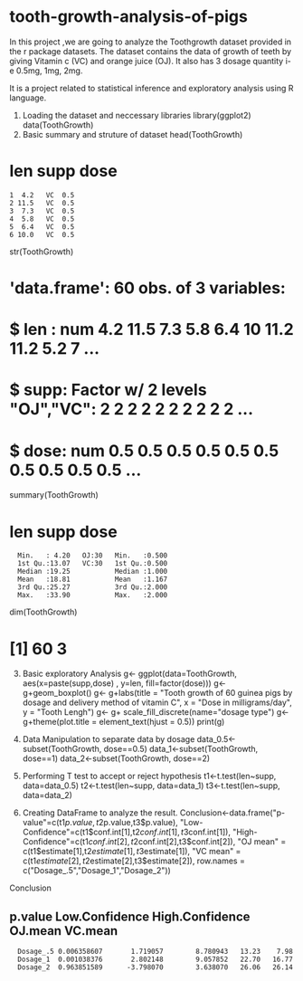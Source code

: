 # tooth-growth-analysis-of-pigs

In this project ,we are  going to analyze the Toothgrowth dataset provided
 in the r package datasets. 
The dataset contains the data of growth of teeth
 by giving Vitamin c (VC) and orange juice (OJ). 
It also has 3 dosage quantity i-e 0.5mg, 1mg, 2mg.

 It is a project related to statistical inference and exploratory analysis using R language.

1. Loading the dataset and neccessary libraries
library(ggplot2)
data(ToothGrowth)
2. Basic summary and struture of dataset
head(ToothGrowth)
#    len supp dose
    1  4.2   VC  0.5
    2 11.5   VC  0.5
    3  7.3   VC  0.5
    4  5.8   VC  0.5
    5  6.4   VC  0.5
    6 10.0   VC  0.5
str(ToothGrowth)
# 'data.frame':    60 obs. of  3 variables:
#  $ len : num  4.2 11.5 7.3 5.8 6.4 10 11.2 11.2 5.2 7 ...
# $ supp: Factor w/ 2 levels "OJ","VC": 2 2 2 2 2 2 2 2 2 2 ...
#  $ dose: num  0.5 0.5 0.5 0.5 0.5 0.5 0.5 0.5 0.5 0.5 ...
summary(ToothGrowth)
#       len        supp         dose      
      Min.   : 4.20   OJ:30   Min.   :0.500  
      1st Qu.:13.07   VC:30   1st Qu.:0.500  
      Median :19.25           Median :1.000  
      Mean   :18.81           Mean   :1.167  
      3rd Qu.:25.27           3rd Qu.:2.000  
      Max.   :33.90           Max.   :2.000
dim(ToothGrowth)
# [1] 60  3
3. Basic exploratory Analysis
g<- ggplot(data=ToothGrowth, aes(x=paste(supp,dose) , y=len, fill=factor(dose)))
g<- g+geom_boxplot() 
g<- g+labs(title = "Tooth growth of 60 guinea pigs by dosage and delivery method of vitamin C", x = "Dose in milligrams/day", y = "Tooth Lengh")
g<- g+ scale_fill_discrete(name="dosage type")
g<- g+theme(plot.title = element_text(hjust = 0.5))
print(g)


4. Data Manipulation to separate data by dosage
data_0.5<-subset(ToothGrowth, dose==0.5)
data_1<-subset(ToothGrowth, dose==1)
data_2<-subset(ToothGrowth, dose==2)
5. Performing T test to accept or reject hypothesis
t1<-t.test(len~supp, data=data_0.5)
t2<-t.test(len~supp, data=data_1)
t3<-t.test(len~supp, data=data_2)
6. Creating DataFrame to analyze the result.
Conclusion<-data.frame("p-value"=c(t1$p.value,t2$p.value,t3$p.value),
                       "Low-Confidence"=c(t1$conf.int[1],t2$conf.int[1],t3$conf.int[1]),
                       "High-Confidence"=c(t1$conf.int[2],t2$conf.int[2],t3$conf.int[2]),
                       "OJ mean" = c(t1$estimate[1],t2$estimate[1],t3$estimate[1]),
                       "VC mean" = c(t1$estimate[2],t2$estimate[2],t3$estimate[2]),
                       row.names = c("Dosage_.5","Dosage_1","Dosage_2"))

Conclusion
##               p.value Low.Confidence High.Confidence OJ.mean VC.mean
      Dosage_.5 0.006358607       1.719057        8.780943   13.23    7.98
      Dosage_1  0.001038376       2.802148        9.057852   22.70   16.77
      Dosage_2  0.963851589      -3.798070        3.638070   26.06   26.14
